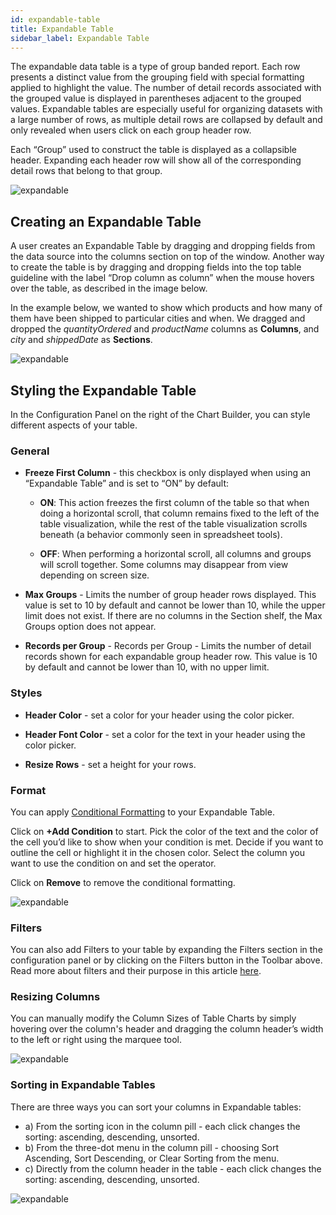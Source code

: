 ```yaml
---
id: expandable-table
title: Expandable Table
sidebar_label: Expandable Table
---
```


<div style={{textAlign: "justify"}}>

The expandable data table is a type of group banded report. Each row presents a distinct value from the grouping field with special formatting applied to highlight the value. The number of detail records associated with the grouped value is displayed in parentheses adjacent to the grouped values. Expandable tables are especially useful for organizing datasets with a large number of rows, as multiple detail rows are collapsed by default and only revealed when users click on each group header row.

Each “Group” used to construct the table is displayed as a collapsible header. Expanding each header row will show all of the corresponding detail rows that belong to that group.


![expandable](https://s3.amazonaws.com/cdn.qrvey.com/documentation_assets/ui-docs/dataviews/chart-types-all/Expandable/expandable.png#thumbnail-60)


## Creating an Expandable Table

A user creates an Expandable Table by dragging and dropping fields from the data source into the columns section on top of the window. Another way to create the table is by dragging and dropping fields into the top table guideline with the label “Drop column as column” when the mouse hovers over the table, as described in the image below.

In the example below, we wanted to show which products and how many of them have been shipped to particular cities and when. We dragged and dropped the *quantityOrdered* and *productName* columns as **Columns**, and *city* and *shippedDate* as **Sections**.


![expandable](https://s3.amazonaws.com/cdn.qrvey.com/documentation_assets/ui-docs/dataviews/chart-types-all/Expandable/expandable2.gif#thumbnail)


## Styling the Expandable Table

In the Configuration Panel on the right of the Chart Builder, you can style different aspects of your table.


### General

* **Freeze First Column** - this checkbox is only displayed when using an “Expandable Table” and is set to “ON” by default:

  * **ON**: This action freezes the first column of the table so that when doing a horizontal scroll, that column remains fixed to the left of the table visualization, while the rest of the table visualization scrolls beneath (a behavior commonly seen in spreadsheet tools).

  * **OFF**: When performing a horizontal scroll, all columns and groups will scroll together. Some columns may disappear from view depending on screen size.

* **Max Groups** - Limits the number of group header rows displayed. This value is set to 10 by default and cannot be lower than 10, while the upper limit does not exist. If there are no columns in the Section shelf, the Max Groups option does not appear.

* **Records per Group** - Records per Group - Limits the number of detail records shown for each expandable group header row. This value is 10 by default and cannot be lower than 10, with no upper limit.


### Styles

* **Header Color** - set a color for your header using the color picker.

* **Header Font Color** - set a color for the text in your header using the color picker.

* **Resize Rows** - set a height for your rows.


### Format

You can apply [Conditional Formatting](../../dataviews/chart-builder/chart-configuration/format.md#small-multiples#conditional-formatting) to your Expandable Table.

Click on **+Add Condition** to start. Pick the color of the text and the color of the cell you’d like to show when your condition is met. Decide if you want to outline the cell or highlight it in the chosen color. Select the column you want to use the condition on and set the operator.

Click on **Remove** to remove the conditional formatting.

![expandable](https://s3.amazonaws.com/cdn.qrvey.com/documentation_assets/ui-docs/dataviews/chart-types-all/Expandable/expandable4.gif#thumbnail)


### Filters

You can also add Filters to your table by expanding the Filters section in the configuration panel or by clicking on the Filters button in the Toolbar above. Read more about filters and their purpose in this article [here](../../dataviews/chart-builder/chart-configuration/chart-filters.md).

### Resizing Columns

You can manually modify the Column Sizes of Table Charts by simply hovering over the column's header and dragging the column header’s width to the left or right using the marquee tool.

![expandable](https://s3.amazonaws.com/cdn.qrvey.com/documentation_assets/ui-docs/dataviews/chart-types-all/Expandable/expandable6.gif#thumbnail)


### Sorting in Expandable Tables

There are three ways you can sort your columns in Expandable tables:

<ul style={{listStyle: 'none', marginLeft: '20px'}}>

<li>a) From the sorting icon in the column pill - each click changes the sorting: ascending, descending, unsorted.</li>

<li>b) From the three-dot menu in the column pill - choosing Sort Ascending, Sort Descending, or Clear Sorting from the menu.</li>

<li>c) Directly from the column header in the table - each click changes the sorting: ascending, descending, unsorted.</li>

</ul>

![expandable](https://s3.amazonaws.com/cdn.qrvey.com/documentation_assets/ui-docs/dataviews/chart-types-all/Expandable/expandable7.png#thumbnail) 
 
</div>